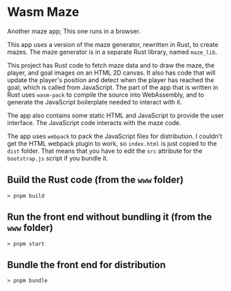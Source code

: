 # Wasm Maze

Another maze app; This one runs in a browser. 

This app uses a version of the maze generator, rewritten in Rust, to create mazes. 
The maze generator is in a separate Rust library, named `maze_lib`.

This project has Rust code to fetch maze data and to draw the maze, the player, and goal images on an HTML 2D canvas. 
It also has code that will update the player's position and detect when the player has reached the goal, which is called from JavaScript. 
The part of the app that is written in Rust uses `wasm-pack` to compile the source into WebAssembly, 
and to generate the JavaScript boilerplate needed to interact with it.

The app also contains some static HTML and JavaScript to provide the user interface. 
The JavaScript code interacts with the maze code. 

The app uses `webpack` to pack the JavaScript files for distribution. 
I couldn't get the HTML webpack plugin to work, so `index.html` is just copied to the `dist` folder.
That means that you have to edit the `src` attribute for the `bootstrap.js` script if you bundle it.

## Build the Rust code (from the `www` folder)
```
> pnpm build
```
## Run the front end without bundling it (from the `www` folder)
```
> pnpm start
```
## Bundle the front end for distribution
```
> pnpm bundle
```
